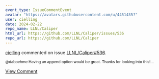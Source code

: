 ```yaml
---
event_type: IssueCommentEvent
avatar: "https://avatars.githubusercontent.com/u/4451435?"
user: cielling
date: 2024-02-22
repo_name: LLNL/Caliper
html_url: https://github.com/LLNL/Caliper/issues/536
repo_url: https://github.com/LLNL/Caliper
---
```


<a href='https://github.com/cielling' target='_blank'>cielling</a> commented on issue <a href='https://github.com/LLNL/Caliper/issues/536' target='_blank'>LLNL/Caliper#536</a>.

<small>@daboehme Having an append option would be great. Thanks for looking into this!...</small>

<a href='https://github.com/LLNL/Caliper/issues/536' target='_blank'>View Comment</a>